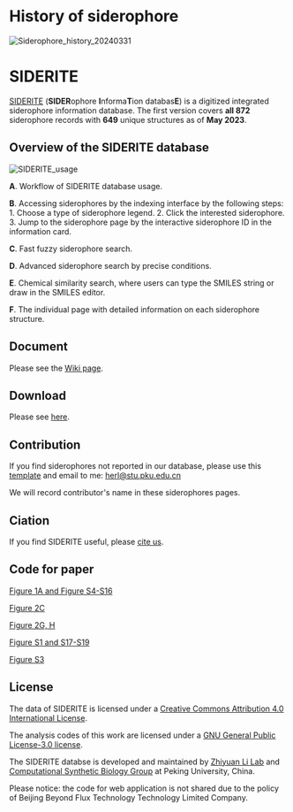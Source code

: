 # History of siderophore
![Siderophore_history_20240331](https://github.com/RuolinHe/SIDERITE/assets/76482251/dcbc7f24-ce8d-40d8-9b03-68a97d7d39c5)


# SIDERITE
[SIDERITE](http://siderite.bdainformatics.org/) (**SIDER**ophore **I**nforma**T**ion databas**E**) is a digitized integrated siderophore information database. The first version covers **all 872** siderophore records with **649** unique structures as of **May 2023**.

## **Overview of the SIDERITE database**
![SIDERITE_usage](https://github.com/RuolinHe/SIDERITE/assets/76482251/d4a70e87-5cf4-4d90-bd62-9dcd021d3b5a)

**A**. Workflow of SIDERITE database usage.

**B**. Accessing siderophores by the indexing interface by the following steps: 1. Choose a type of siderophore legend. 2. Click the interested siderophore. 3. Jump to the siderophore page by the interactive siderophore ID in the information card.

**C**. Fast fuzzy siderophore search.

**D**. Advanced siderophore search by precise conditions.

**E**. Chemical similarity search, where users can type the SMILES string or draw in the SMILES editor.

**F**. The individual page with detailed information on each siderophore structure.

## Document
Please see the [Wiki page](https://github.com/RuolinHe/SIDERITE/wiki/).

## Download
Please see [here](https://github.com/RuolinHe/SIDERITE/wiki#download).

## Contribution
If you find siderophores not reported in our database, please use this [template](https://github.com/RuolinHe/SIDERITE/blob/main/SIDERITE_contribution_template.xlsx) and email to me: herl@stu.pku.edu.cn

We will record contributor's name in these siderophores pages.

## Ciation
If you find SIDERITE useful, please [cite us](https://doi.org/10.1002/imt2.192).

## Code for paper
[Figure 1A and Figure S4-S16](https://github.com/RuolinHe/SIDERITE/tree/main/TAMP/SIDERITE)

[Figure 2C](https://github.com/RuolinHe/SIDERITE/blob/main/predicted_new)

[Figure 2G, H](https://github.com/RuolinHe/SIDERITE/blob/main/CAS_experiment)

[Figure S1 and S17-S19](https://github.com/RuolinHe/SIDERITE/tree/main/statistics)

[Figure S3](https://github.com/RuolinHe/SIDERITE/tree/main/TAMP/COCONUT)
## License
The data of SIDERITE is licensed under a [Creative Commons Attribution 4.0 International License](http://creativecommons.org/licenses/by/4.0/).

The analysis codes of this work are licensed under a [GNU General Public License-3.0 license](https://github.com/RuolinHe/SIDERITE/tree/main?tab=GPL-3.0-1-ov-file#readme).

The SIDERITE databse is developed and maintained by [Zhiyuan Li Lab](https://cqb.pku.edu.cn/zyli/) and [Computational Synthetic Biology Group](https://www.bdainformatics.org/) at Peking University, China.

Please notice: the code for web application is not shared due to the policy of Beijing Beyond Flux Technology Technology Limited Company.
